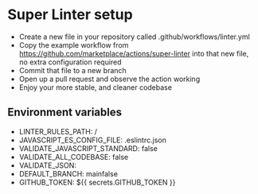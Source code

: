 # Super Linter setup

- Create a new file in your repository called .github/workflows/linter.yml
- Copy the example workflow from <https://github.com/marketplace/actions/super-linter> into that new file, no extra configuration required
- Commit that file to a new branch
- Open up a pull request and observe the action working
- Enjoy your more stable, and cleaner codebase

## Environment variables

- LINTER_RULES_PATH: /
- JAVASCRIPT_ES_CONFIG_FILE: .eslintrc.json
- VALIDATE_JAVASCRIPT_STANDARD: false
- VALIDATE_ALL_CODEBASE: false
- VALIDATE_JSON:
- DEFAULT_BRANCH: mainfalse
- GITHUB_TOKEN: ${{ secrets.GITHUB_TOKEN }}
